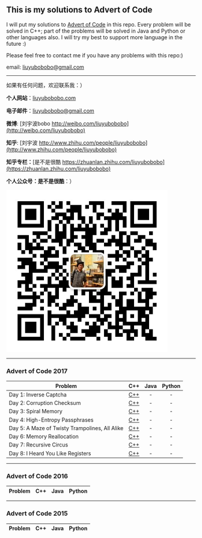 ## This is my solutions to Advert of Code

I will put my solutions to [Advert of Code](http://adventofcode.com/) in this repo. Every problem will be solved in C++; part of the problems will be solved in Java and Python or other languages also. I will try my best to support more language in the future :)

Please feel free to contact me if you have any problems with this repo:)

email: [liuyubobobo@gmail.com](mailto:liuyubobobo@gmail.com)

---

如果有任何问题，欢迎联系我：）

**个人网站**：[liuyubobobo.com](http://liuyubobobo.com)

**电子邮件**：[liuyubobobo@gmail.com](mailto:liuyubobobo@gmail.com)

**微博**: [刘宇波bobo http://weibo.com/liuyubobobo](http://weibo.com/liuyubobobo)

**知乎**: [刘宇波 http://www.zhihu.com/people/liuyubobobo](http://www.zhihu.com/people/liuyubobobo)

**知乎专栏：**[是不是很酷 https://zhuanlan.zhihu.com/liuyubobobo](https://zhuanlan.zhihu.com/liuyubobobo)

**个人公众号：是不是很酷**：）

![QRCode](qrcode.jpg)

---

### Advert of Code 2017

| Problem | C++ | Java | Python |
| --- | :---: | :---: | :---: |
| Day 1: Inverse Captcha | [C++](2017/Day-01-Inverse-Captcha/cpp-2017-01/) | - | - |
| Day 2: Corruption Checksum | [C++](2017/Day-02-Corruption-Checksum/cpp-2017-02/) | - | - |
| Day 3: Spiral Memory | [C++](2017/Day-03-Spiral-Memory/cpp-2017-03/) | - | - |
| Day 4: High-Entropy Passphrases | [C++](2017/Day-04-High-Entropy-Passphrases/cpp-2017-04/) | - | - |
| Day 5: A Maze of Twisty Trampolines, All Alike | [C++](2017/Day-05-A-Maze-of-Twisty-Trampolines-All-Alike/cpp-2017-05/) | - | - | 
| Day 6: Memory Reallocation | [C++](2017/Day-06-Memory-Reallocation/cpp-2017-06/) | - | - |
| Day 7: Recursive Circus | [C++](2017/Day-07-Recursive-Circus/cpp-2017-07/) | - | - |
| Day 8: I Heard You Like Registers | [C++](2017/Day-08-I-Heard-You-Like-Registers/cpp-2017-08/) | - | - |

---

### Advert of Code 2016

| Problem | C++ | Java | Python |
| --- | :---: | :---: | :---: |

---

### Advert of Code 2015

| Problem | C++ | Java | Python |
| --- | :---: | :---: | :---: |